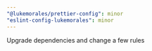 ```yaml
---
"@lukemorales/prettier-config": minor
"eslint-config-lukemorales": minor
---
```


Upgrade dependencies and change a few rules
